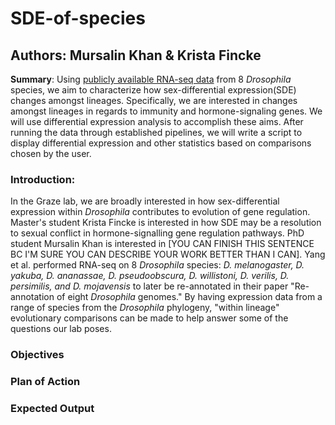 # SDE-of-species
## Authors: Mursalin Khan & Krista Fincke

**Summary**: Using [publicly available RNA-seq data](https://www.ncbi.nlm.nih.gov/geo/query/acc.cgi?acc=GSE99574) from 8 *Drosophila* species, we aim to characterize how sex-differential expression(SDE) changes amongst lineages. Specifically, we are interested in changes amongst lineages in regards to immunity and hormone-signaling genes. We will use differential expression analysis to accomplish these aims. After running the data through established pipelines, we will write a script to display differential expression and other statistics based on comparisons chosen by the user.

### Introduction: ###
  In the Graze lab, we are broadly interested in how sex-differential expression within *Drosophila* contributes to evolution of gene regulation. Master's student Krista Fincke is interested in how SDE may be a resolution to sexual conflict in hormone-signalling gene regulation pathways. PhD student Mursalin Khan is interested in [YOU CAN FINISH THIS SENTENCE BC I'M SURE YOU CAN DESCRIBE YOUR WORK BETTER THAN I CAN].
  Yang et al. performed RNA-seq on 8 *Drosophila* species: *D. melanogaster, D. yakuba,  D. ananassae, D. pseudoobscura, D. willistoni, D. verilis, D. persimilis, and D. mojavensis* to later be re-annotated in their paper "Re-annotation of eight *Drosophila* genomes." By having expression data from a range of species from the *Drosophila* phylogeny, "within lineage" evolutionary comparisons can be made to help answer some of the questions our lab poses.

### Objectives 

### Plan of Action 

### Expected Output

